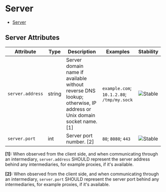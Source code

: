 <!--- Hugo front matter used to generate the website version of this page:
--->

# Server

- [Server](#server)

## Server Attributes

| Attribute        | Type   | Description                                                                                                       | Examples                                   | Stability                                                  |
| ---------------- | ------ | ----------------------------------------------------------------------------------------------------------------- | ------------------------------------------ | ---------------------------------------------------------- |
| `server.address` | string | Server domain name if available without reverse DNS lookup; otherwise, IP address or Unix domain socket name. [1] | `example.com`; `10.1.2.80`; `/tmp/my.sock` | ![Stable](https://img.shields.io/badge/-stable-lightgreen) |
| `server.port`    | int    | Server port number. [2]                                                                                           | `80`; `8080`; `443`                        | ![Stable](https://img.shields.io/badge/-stable-lightgreen) |

**[1]:** When observed from the client side, and when communicating through an intermediary, `server.address` SHOULD represent the server address behind any intermediaries, for example proxies, if it's available.

**[2]:** When observed from the client side, and when communicating through an intermediary, `server.port` SHOULD represent the server port behind any intermediaries, for example proxies, if it's available.
